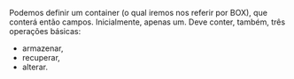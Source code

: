 Podemos definir um container (o qual iremos nos referir por BOX), que conterá então campos. Inicialmente, apenas um. Deve conter, também, três operações básicas:

-   armazenar,
-   recuperar,
-   alterar.
